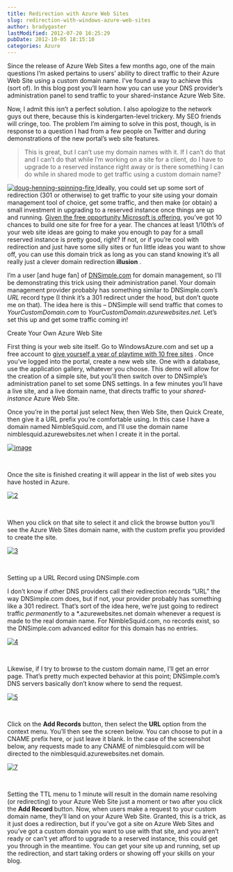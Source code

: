 ```yaml
---
title: Redirection with Azure Web Sites
slug: redirection-with-windows-azure-web-sites
author: bradygaster
lastModified: 2012-07-20 16:25:29
pubDate: 2012-10-05 18:15:10
categories: Azure
---
```


<p>Since the release of Azure Web Sites a few months ago, one of the main questions I&#x2019;m asked pertains to users&#x2019; ability to direct traffic to their Azure Web Site using a custom domain name. I&#x2019;ve found a way to achieve this (sort of). In this blog post you&#x2019;ll
  learn how you can use your DNS provider&#x2019;s administration panel to send traffic to your shared-instance Azure Web Site. </p>
<p>Now, I admit this isn&#x2019;t a perfect solution. I also apologize to the network guys out there, because this is kindergarten-level trickery. My SEO friends will cringe, too. The problem I&#x2019;m aiming to solve in this post, though, is in response to a question
  I had from a few people on Twitter and during demonstrations of the new portal&#x2019;s web site features. </p>
<blockquote>
  <p>
    This is great, but I can&#x2019;t use my domain names with it. If I can&#x2019;t do that and I can&#x2019;t do that while I&#x2019;m working on a site for a client, do I have to upgrade to a reserved instance right away or is there something I can do while in shared mode to
      get traffic using a custom domain name?
  </p>
</blockquote>
<p>
  <a href="/Media/Default/Windows-Live-Writer/a42a1a2b53f1_15164/doug-henning-spinning-fire_2.gif">
    <img alt="doug-henning-spinning-fire" src="media/doug-henning-spinning-fire_thumb.gif">
  </a> Ideally, you could set up some sort of redirection (301 or otherwise) to get traffic to your site using your domain management tool of choice, get some traffic, and then make (or obtain) a small investment in upgrading to a reserved instance once things
  are up and running.
  <a href="http://bit.ly/wawsfreeoffer">Given the free opportunity Microsoft is offering</a>, you&#x2019;ve got 10 chances to build one site for free for a year. The chances at least 1/10th&#x2019;s of your web site ideas are going to make you enough to pay for a small reserved instance is pretty good,
  right? If not, or if you&#x2019;re cool with redirection and just have some silly sites or fun little ideas you want to show off, you can use this domain trick as long as you can stand knowing it&#x2019;s all really just a clever domain redirection <strong>illusion</strong> .
  </p>
<p>I&#x2019;m a user [and huge fan] of
  <a href="http://dnsimple.com/">DNSimple.com</a>  for domain management, so I&#x2019;ll be demonstrating this trick using their administration panel. Your domain management provider probably has something similar to DNSimple.com&#x2019;s <em>URL </em> record type (I think it&#x2019;s a 301 redirect under
  the hood, but don&#x2019;t quote me on that). The idea here is this &#x2013; DNSimple will send traffic that comes to <em>YourCustomDomain.com </em> to <em>YourCustomDomain.azurewebsites.net. </em> Let&#x2019;s set this up and get some traffic coming in!</p>
Create Your Own Azure Web Site
<p>First thing is your web site itself. Go to WindowsAzure.com and set up a free account to
  <a href="http://www.windowsazure.com/en-us/pricing/calculator/?scenario=web">give yourself a year of playtime with 10 free sites</a> . Once you&#x2019;ve logged into the portal, create a new web site. One with a database, use the application gallery, whatever you choose. This demo will allow for the creation of a simple site, but you&#x2019;ll
  then switch over to DNSimple&#x2019;s administration panel to set some DNS settings. In a few minutes you&#x2019;ll have a live site, and a live domain name, that directs traffic to your <em>shared-instance </em> Azure Web Site. </p>
<p>Once you&#x2019;re in the portal just select New, then Web Site, then Quick Create, then give it a URL prefix you&#x2019;re comfortable using. In this case I have a domain named NimbleSquid.com, and I&#x2019;ll use the domain name nimblesquid.azurewebsites.net when I create
  it in the portal.</p>
<p>
  <a href="/Media/Default/Windows-Live-Writer/a42a1a2b53f1_15164/image_2.png">
    <img alt="image" src="media/image_thumb.png">
  </a> 
</p>
<p>&#xA0;</p>
<p>Once the site is finished creating it will appear in the list of web sites you have hosted in Azure. </p>
<p>
  <a href="/Media/Default/Windows-Live-Writer/a42a1a2b53f1_15164/2_2.png">
    <img alt="2" src="media/2_thumb.png">
  </a> 
</p>
<p>&#xA0;</p>
<p>When you click on that site to select it and click the browse button you&#x2019;ll see the Azure Web Sites domain name, with the custom prefix you provided to create the site. </p>
<p>
  <a href="/Media/Default/Windows-Live-Writer/a42a1a2b53f1_15164/3_2.png">
    <img alt="3" src="media/3_thumb.png">
  </a> 
</p>
<p>&#xA0;</p>
Setting up a URL Record using DNSimple.com
<p>I don&#x2019;t know if other DNS providers call their redirection records &#x201C;URL&#x201D; the way DNSimple.com does, but if not, your provider probably has something like a 301 redirect. That&#x2019;s sort of the idea here, we&#x2019;re just going to redirect traffic <em>permanently </em> to
  a *.azurewebsites.net domain whenever a request is made to the real domain name. For NimbleSquid.com, no records exist, so the DNSimple.com advanced editor for this domain has no entries. </p>
<p>
  <a href="/Media/Default/Windows-Live-Writer/a42a1a2b53f1_15164/4_2.png">
    <img alt="4" src="media/4_thumb.png">
  </a> 
</p>
<p>&#xA0;</p>
<p>Likewise, if I try to browse to the custom domain name, I&#x2019;ll get an error page. That&#x2019;s pretty much expected behavior at this point; DNSimple.com&#x2019;s DNS servers basically don&#x2019;t know where to send the request. </p>
<p>
  <a href="/Media/Default/Windows-Live-Writer/a42a1a2b53f1_15164/5_2.png">
    <img alt="5" src="media/5_thumb.png">
  </a> 
</p>
<p>&#xA0;</p>
<p>Click on the <strong>Add Records</strong>  button, then select the <strong>URL </strong> option from the context menu. You&#x2019;ll then see the screen below. You can choose to put in a CNAME prefix here, or just leave it blank. In the case of the screenshot
  below, any requests made to any CNAME of nimblesquid.com will be directed to the nimblesquid.azurewebsites.net domain. </p>
<p>
  <a href="/Media/Default/Windows-Live-Writer/a42a1a2b53f1_15164/7_2.png">
    <img alt="7" src="media/7_thumb.png">
  </a> 
</p>
<p>&#xA0;</p>
<p>Setting the TTL menu to 1 minute will result in the domain name resolving (or redirecting) to your Azure Web Site just a moment or two after you click the <strong>Add Record </strong> button. Now, when users make a request to your custom domain name, they&#x2019;ll
  land on your Azure Web Site. Granted, this is a trick, as it just does a redirection, but if you&#x2019;ve got a site on Azure Web Sites and you&#x2019;ve got a custom domain you want to use with that site, and you aren&#x2019;t ready or can&#x2019;t yet afford to upgrade to a
  reserved instance, this could get you through in the meantime. You can get your site up and running, set up the redirection, and start taking orders or showing off your skills on your blog. </p>
